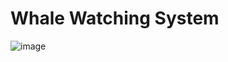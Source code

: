 <h1>Whale Watching System</h1>

![image](https://github.com/user-attachments/assets/df5791eb-7df8-48b7-9caa-6432e541a51a)
